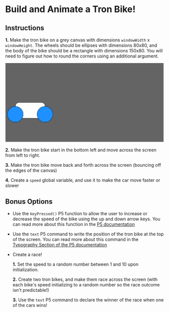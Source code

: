 # Build and Animate a Tron Bike!

## Instructions
**1.** Make the tron bike on a grey canvas with dimensions `windowWidth` x `windowHeight`. The wheels should be ellipses with dimensions 80x80, and the body of the bike should be a rectangle with dimensions 150x80. You will need to figure out how to round the corners using an additional argument. 
<center><img src="tron-bike.png"></center>

**2.** Make the tron bike start in the bottom left and move across the screen from left to right. 

**3.** Make the tron bike move back and forth across the screen (bouncing off the edges of the canvas)

**4.** Create a `speed` global variable, and use it to make the car move faster or slower

## Bonus Options

* Use the `keyPressed()` P5 function to allow the user to increase or decrease the speed of the bike using the up and down arrow keys. You can read more about this function in the <a href="https://p5js.org/reference/#/p5/keyPressed">P5 documentation</a>

* Use the `text` P5 command to write the position of the tron bike at the top of the screen. You can read more about this command in the <a href="https://p5js.org/reference/">Typography Section of the P5 documentation</a>

* Create a race!
 
    **1.** Set the speed to a random number between 1 and 10 upon initialization.

    **2.** Create two tron bikes, and make them race across the screen (with each bike's speed initializing to a random number so the race outcome isn't predictable!)

    **3.** Use the `text` P5 command to declare the winner of the race when one of the cars wins!


